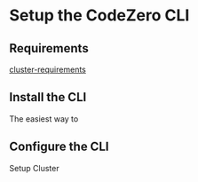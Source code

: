 # Setup the CodeZero CLI

## Requirements

[cluster-requirements](../_fragments/cluster-requirements.md ':include')

## Install the CLI

The easiest way to 

## Configure the CLI

Setup Cluster